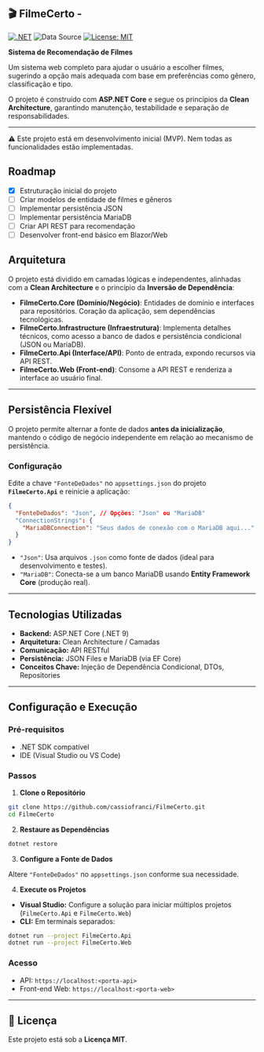 🎬 FilmeCerto - 
---

[![.NET](https://img.shields.io/badge/.NET-9-blue)](https://dotnet.microsoft.com/)  ![Data Source](https://img.shields.io/badge/Data-Json%20%7C%20MariaDB-orange) [![License: MIT](https://img.shields.io/badge/License-MIT-darkgreen)](https://opensource.org/licenses/MIT)

**Sistema de Recomendação de Filmes**

Um sistema web completo para ajudar o usuário a escolher filmes, sugerindo a opção mais adequada com base em preferências como gênero, classificação e tipo.

O projeto é construído com **ASP.NET Core** e segue os princípios da **Clean Architecture**, garantindo manutenção, testabilidade e separação de responsabilidades.

---
⚠️ Este projeto está em desenvolvimento inicial (MVP). Nem todas as funcionalidades estão implementadas.

## Roadmap
- [x] Estruturação inicial do projeto
- [ ] Criar modelos de entidade de filmes e gêneros
- [ ] Implementar persistência JSON
- [ ] Implementar persistência MariaDB
- [ ] Criar API REST para recomendação
- [ ] Desenvolver front-end básico em Blazor/Web

## Arquitetura

O projeto está dividido em camadas lógicas e independentes, alinhadas com a **Clean Architecture** e o princípio da **Inversão de Dependência**:

* **FilmeCerto.Core (Domínio/Negócio)**: Entidades de domínio e interfaces para repositórios. Coração da aplicação, sem dependências tecnológicas.
* **FilmeCerto.Infrastructure (Infraestrutura)**: Implementa detalhes técnicos, como acesso a banco de dados e persistência condicional (JSON ou MariaDB).
* **FilmeCerto.Api (Interface/API)**: Ponto de entrada, expondo recursos via API REST.
* **FilmeCerto.Web (Front-end)**: Consome a API REST e renderiza a interface ao usuário final.

---

## Persistência Flexível

O projeto permite alternar a fonte de dados **antes da inicialização**, mantendo o código de negócio independente em relação ao mecanismo de persistência.

### Configuração

Edite a chave `"FonteDeDados"` no `appsettings.json` do projeto **`FilmeCerto.Api`** e reinicie a aplicação:

```json
{
  "FonteDeDados": "Json", // Opções: "Json" ou "MariaDB"
  "ConnectionStrings": {
    "MariaDBConnection": "Seus dados de conexão com o MariaDB aqui..."
  }
}
```

* `"Json"`: Usa arquivos `.json` como fonte de dados (ideal para desenvolvimento e testes).
* `"MariaDB"`: Conecta-se a um banco MariaDB usando **Entity Framework Core** (produção real).

---

## Tecnologias Utilizadas

* **Backend:** ASP.NET Core (.NET 9)
* **Arquitetura:** Clean Architecture / Camadas
* **Comunicação:** API RESTful
* **Persistência:** JSON Files e MariaDB (via EF Core)
* **Conceitos Chave:** Injeção de Dependência Condicional, DTOs, Repositories

---

## Configuração e Execução

### Pré-requisitos

* .NET SDK compatível
* IDE (Visual Studio ou VS Code)

### Passos

1. **Clone o Repositório**

```bash
git clone https://github.com/cassiofranci/FilmeCerto.git
cd FilmeCerto
```

2. **Restaure as Dependências**

```bash
dotnet restore
```

3. **Configure a Fonte de Dados**

Altere `"FonteDeDados"` no `appsettings.json` conforme sua necessidade.

4. **Execute os Projetos**

* **Visual Studio:** Configure a solução para iniciar múltiplos projetos (`FilmeCerto.Api` e `FilmeCerto.Web`)
* **CLI:** Em terminais separados:

```bash
dotnet run --project FilmeCerto.Api
dotnet run --project FilmeCerto.Web
```

### Acesso

* API: `https://localhost:<porta-api>`
* Front-end Web: `https://localhost:<porta-web>`

---

## 📄 Licença

Este projeto está sob a **Licença MIT**.
